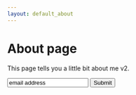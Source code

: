 ```yaml
---
layout: default_about
---
```


# About page

This page tells you a little bit about me v2.

<form method="post" action="javascript:alert(document.getElementById("name").value)">
 <input id="in_email" type="text" name="in_email" value="email address"/>
 <button type="submit">Submit</button>
</form>

